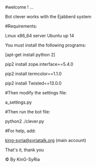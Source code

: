 
#welcome ! ... 

Bot clever works with the Ejabberd system

#Requirements:

Linux x86_64 server Ubuntu up 14

You must install the following programs:

[apt-get install python 2]

pip2 install zope.interface==5.4.0

pip2 install termcolor==1.1.0

pip2 install Twisted==13.0.0

#Then modify the settings file:

a_settings.py

#Then run the bot file:

python2 ./clever.py

#For help, add:

king-syria@syriatalk.org (main account)

That's it, thank you

© By KinG-SyRia
